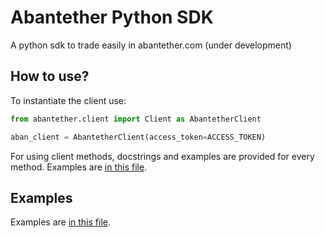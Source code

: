 # Abantether Python SDK
A python sdk to trade easily in abantether.com (under development)

## How to use?

To instantiate the client use:

```python
from abantether.client import Client as AbantetherClient

aban_client = AbantetherClient(access_token=ACCESS_TOKEN)
```

For using client methods, docstrings and examples are provided for every method. Examples are [in this file](./abantether/examples.py).

## Examples

Examples are [in this file](./abantether/examples.py).
